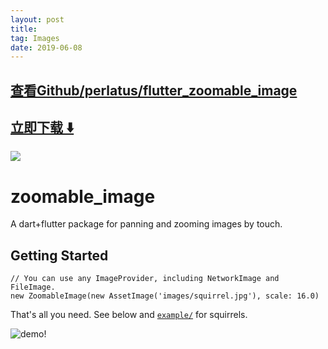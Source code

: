```yaml
---
layout: post
title:  
tag: Images
date: 2019-06-08
---
```


 

## [查看Github/perlatus/flutter_zoomable_image](http://github.com/perlatus/flutter_zoomable_image)
## [立即下载 ️⬇️ ](https://codeload.github.com/perlatus/flutter_zoomable_image/zip/master) 


 
![](https://flutterawesome.com/content/images/2018/09/zoomable_image.jpg)
 
>
> 
>

 
# zoomable_image

A dart+flutter package for panning and zooming images by touch.

## Getting Started

```
// You can use any ImageProvider, including NetworkImage and FileImage.
new ZoomableImage(new AssetImage('images/squirrel.jpg'), scale: 16.0)
```


That's all you need. See below and [`example/`](https://github.com/perlatus/flutter_zoomable_image/tree/master/example)
for squirrels.

![demo!](https://raw.githubusercontent.com/perlatus/flutter_zoomable_image/master/demo.gif)

